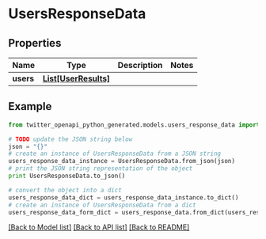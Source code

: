 # UsersResponseData


## Properties

Name | Type | Description | Notes
------------ | ------------- | ------------- | -------------
**users** | [**List[UserResults]**](UserResults.md) |  | 

## Example

```python
from twitter_openapi_python_generated.models.users_response_data import UsersResponseData

# TODO update the JSON string below
json = "{}"
# create an instance of UsersResponseData from a JSON string
users_response_data_instance = UsersResponseData.from_json(json)
# print the JSON string representation of the object
print UsersResponseData.to_json()

# convert the object into a dict
users_response_data_dict = users_response_data_instance.to_dict()
# create an instance of UsersResponseData from a dict
users_response_data_form_dict = users_response_data.from_dict(users_response_data_dict)
```
[[Back to Model list]](../README.md#documentation-for-models) [[Back to API list]](../README.md#documentation-for-api-endpoints) [[Back to README]](../README.md)


